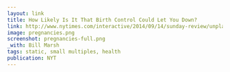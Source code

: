 ```yaml
---
layout: link
title: How Likely Is It That Birth Control Could Let You Down?
link: http://www.nytimes.com/interactive/2014/09/14/sunday-review/unplanned-pregnancies.html
image: pregnancies.png
screenshot: pregnancies-full.png
_with: Bill Marsh
tags: static, small multiples, health
publication: NYT
---
```

